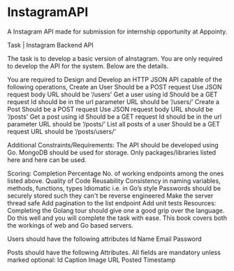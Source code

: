 # InstagramAPI
A Instagram API made for submission for internship opportunity at Appointy.

Task  | Instagram Backend API

The task is to develop a basic version of aInstagram. You are only required to develop the API for the system. Below are the details.

You are required to Design and Develop an HTTP JSON API capable of the following operations,
Create an User
Should be a POST request
Use JSON request body
URL should be ‘/users'
Get a user using id
Should be a GET request
Id should be in the url parameter
URL should be ‘/users/<id here>’
Create a Post
Should be a POST request
Use JSON request body
URL should be ‘/posts'
Get a post using id
Should be a GET request
Id should be in the url parameter
URL should be ‘/posts/<id here>’
List all posts of a user
Should be a GET request
URL should be ‘/posts/users/<Id here>'

Additional Constraints/Requirements:
The API should be developed using Go.
MongoDB should be used for storage.
Only packages/libraries listed here and here can be used.

Scoring:
Completion Percentage
No. of working endpoints among the ones listed above.
Quality of Code
Reusability
Consistency in naming variables, methods, functions, types
Idiomatic i.e. in Go’s style
Passwords should be securely stored such they can't be reverse engineered
Make the server thread safe
Add pagination to the list endpoint
Add unit tests
Resources:
Completing the Golang tour should give one a good grip over the language. Do this well and you will complete the task with ease.
This book covers both the workings of web and Go based servers.

Users should have the following attributes
Id
Name
Email
Password

Posts should have the following Attributes. All fields are mandatory unless marked optional:
Id
Caption
Image URL
Posted Timestamp

